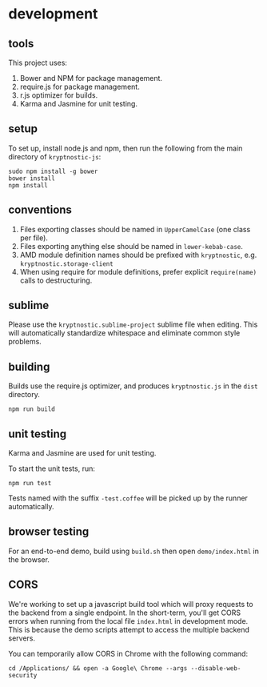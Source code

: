 # development

## tools

This project uses:

1. Bower and NPM for package management.
2. require.js for package management.
3. r.js optimizer for builds.
4. Karma and Jasmine for unit testing.

## setup

To set up, install node.js and npm, then run the following from the main directory of `kryptnostic-js`:

```
sudo npm install -g bower
bower install
npm install
```

## conventions

1. Files exporting classes should be named in `UpperCamelCase` (one class per file).
2. Files exporting anything else should be named in `lower-kebab-case`.
3. AMD module definition names should be prefixed with `kryptnostic`, e.g. `kryptnostic.storage-client`
4. When using require for module definitions, prefer explicit `require(name)` calls to destructuring.

## sublime

Please use the `kryptnostic.sublime-project` sublime file when editing. This will automatically standardize whitespace and eliminate common style problems.

## building

Builds use the require.js optimizer, and produces `kryptnostic.js` in the `dist` directory.

```
npm run build
```

## unit testing

Karma and Jasmine are used for unit testing.

To start the unit tests, run:

```
npm run test
```

Tests named with the suffix `-test.coffee` will be picked up by the runner automatically.

## browser testing

For an end-to-end demo, build using `build.sh` then open `demo/index.html` in the browser.

## CORS

We're working to set up a javascript build tool which will proxy requests to the backend from a single endpoint.
In the short-term, you'll get CORS errors when running from the local file `index.html` in development mode.
This is because the demo scripts attempt to access the multiple backend servers.

You can temporarily allow CORS in Chrome with the following command:

```
cd /Applications/ && open -a Google\ Chrome --args --disable-web-security
```
